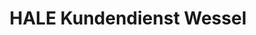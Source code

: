 ---
title: "HALE Kundendienst Wessel"
url: /frankfurt-am-main/hale-kundendienst-wessel/
shop: Autowerkstatt
---